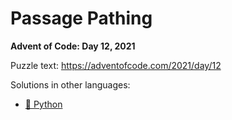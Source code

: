 # Passage Pathing

**Advent of Code: Day 12, 2021**

Puzzle text: <https://adventofcode.com/2021/day/12>

Solutions in other languages:

- [🐍 Python](../../../../python/2021/12_passage_pathing/README.md)
